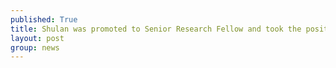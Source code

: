 ```yaml
---
published: True
title: Shulan was promoted to Senior Research Fellow and took the position of STEM Lab manager.
layout: post
group: news
---
```

